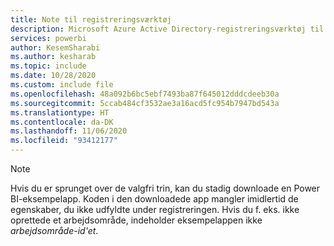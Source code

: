 ```yaml
---
title: Note til registreringsværktøj
description: Microsoft Azure Active Directory-registreringsværktøj til Power BI Embedded-analyse, afsluttende bemærkning
services: powerbi
author: KesemSharabi
ms.author: kesharab
ms.topic: include
ms.date: 10/28/2020
ms.custom: include file
ms.openlocfilehash: 48a092b6bc5ebf7493ba87f645012dddcdeeb30a
ms.sourcegitcommit: 5ccab484cf3532ae3a16acd5fc954b7947bd543a
ms.translationtype: HT
ms.contentlocale: da-DK
ms.lasthandoff: 11/06/2020
ms.locfileid: "93412177"
---
```

>[!NOTE]
>Hvis du er sprunget over de valgfri trin, kan du stadig downloade en Power BI-eksempelapp. Koden i den downloadede app mangler imidlertid de egenskaber, du ikke udfyldte under registreringen. Hvis du f. eks. ikke oprettede et arbejdsområde, indeholder eksempelappen ikke *arbejdsområde-id'et*.